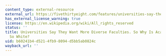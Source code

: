 ```yaml
---
content_type: external-resource
external_url: https://fivethirtyeight.com/features/universities-say-they-want-more-diverse-faculties-so-why-is-academia-still-so-white/
has_external_license_warning: true
license: https://en.wikipedia.org/wiki/All_rights_reserved
status: ''
title: Universities Say They Want More Diverse Faculties. So Why Is Academia Still
  So White?
uid: b60241b4-d521-4fb9-8094-d5bb5ab0824c
wayback_url: ''
---
```

